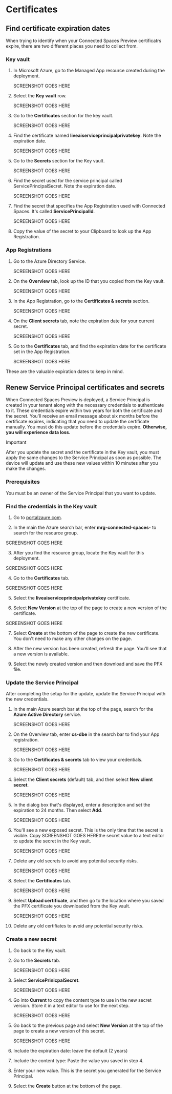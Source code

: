 # Certificates

## Find certificate expiration dates

When trying to identify when your Connected Spaces Preview certificatrs expire, there are two different places you need to collect from.

### Key vault

1. In Microsoft Azure, go to the Managed App resource created during the deployment.

    SCREENSHOT GOES HERE
    
2. Select the **Key vault** row. 

    SCREENSHOT GOES HERE

3. Go to the **Certificates** section for the key vault.

    SCREENSHOT GOES HERE

4. Find the certificate named **liveaiserviceprincipalprivatekey**. Note the expiration date. 

    SCREENSHOT GOES HERE

5. Go to the **Secrets** section for the Key vault. 

    SCREENSHOT GOES HERE

6. Find the secret used for the service principal called ServicePrincipalSecret. Note the expiration date. 

    SCREENSHOT GOES HERE

7. Find the secret that specifies the App Registration used with Connected Spaces. It's called **ServicePrincipalId**. 

    SCREENSHOT GOES HERE
    
8. Copy the value of the secret to your Clipboard to look up the App Registration.

### App Registrations

1. Go to the Azure Directory Service.

    SCREENSHOT GOES HERE

2. On the **Overview** tab, look up the ID that you copied from the Key vault.

    SCREENSHOT GOES HERE

3. In the App Registration, go to the **Certificates & secrets** section. 

    SCREENSHOT GOES HERE

4. On the **Client secrets** tab, note the expiration date for your current secret. 

    SCREENSHOT GOES HERE

5. Go to the **Certificates** tab, and find the expiration date for the certificate set in the App Registration. 

    SCREENSHOT GOES HERE

These are the valuable expiration dates to keep in mind. 

## Renew Service Principal certificates and secrets

When Connected Spaces Preview is deployed, a Service Principal is created in your tenant along with the necessary credentials to authenticate to it. These credentials expire within two years for both the certificate and the secret. You'll receive an email message about six months before the certificate expires, indicating that you need to update the certificate manually. You must do this update before the credentials expire. **Otherwise, you will experience data loss.**

> [!IMPORTANT]
> After you update the secret and the certificate in the Key vault, you must apply the same changes to the Service Principal as soon as possible. The device will update and use these new values within 10 minutes after you make the changes. 

### Prerequisites

You must be an owner of the Service Principal that you want to update.

### Find the credentials in the Key vault

1. Go to [portalzaure.com](portalzaure.com). 

2. In the main the Azure search bar, enter **mrg-connected-spaces-** to search for the resource group. 

SCREENSHOT GOES HERE

3. After you find the resource group, locate the Key vault for this deployment.

SCREENSHOT GOES HERE

4. Go to the **Certificates** tab.

SCREENSHOT GOES HERE

5. Select the **liveaiserviceprincipalprivatekey** certificate. 

6. Select **New Version** at the top of the page to create a new version of the certificate. 

SCREENSHOT GOES HERE

7. Select **Create** at the bottom of the page to create the new certificate. You don't need to make any other changes on the page. 

8. After the new version has been created, refresh the page. You'll see that a new version is available.

9. Select the newly created version and then download and save the PFX file. 

### Update the Service Principal

After completing the setup for the update, update the Service Principal with the new credentials.

1. In the main Azure search bar at the top of the page, search for the **Azure Active Directory** service. 

    SCREENSHOT GOES HERE

2. On the Overview tab, enter **cs-dbe** in the search bar to find your App registration. 

    SCREENSHOT GOES HERE

3. Go to the **Certificates & secrets** tab to view your credentials.

    SCREENSHOT GOES HERE

4. Select the **Client secrets** (default) tab, and then select **New client secret**.

    SCREENSHOT GOES HERE

5. In the dialog box that's displayed, enter a description and set the expiration to 24 months. Then select **Add**. 

    SCREENSHOT GOES HERE

6. You'll see a new exposed secret. This is the only time that the secret is visible. Copy SCREENSHOT GOES HEREthe secret value to a text editor to update the secret in the Key vault.

    SCREENSHOT GOES HERE

7. Delete any old secrets to avoid any potential security risks.

    SCREENSHOT GOES HERE

8. Select the **Certificates** tab.

    SCREENSHOT GOES HERE

9. Select **Upload certificate**, and then go to the location where you saved the PFX certificate you downloaded from the Key vault.

    SCREENSHOT GOES HERE

10. Delete any old certifiates to avoid any potential security risks.

### Create a new secret

1. Go back to the Key vault.

2. Go to the **Secrets** tab.

    SCREENSHOT GOES HERE

3. Select **ServicePrinicpalSecret**.

    SCREENSHOT GOES HERE

4. Go into **Current** to copy the content type to use in the new secret version. Store it in a text editor to use for the next step.

    SCREENSHOT GOES HERE

5. Go back to the previous page and select **New Version** at the top of the page to create a new version of this secret.

    SCREENSHOT GOES HERE

6. Include the expiration date: leave the default (2 years)

7. Include the content type: Paste the value you saved in step 4.

8. Enter your new value. This is the secret you generated for the Service Principal. 

9. Select the **Create** button at the bottom of the page.







